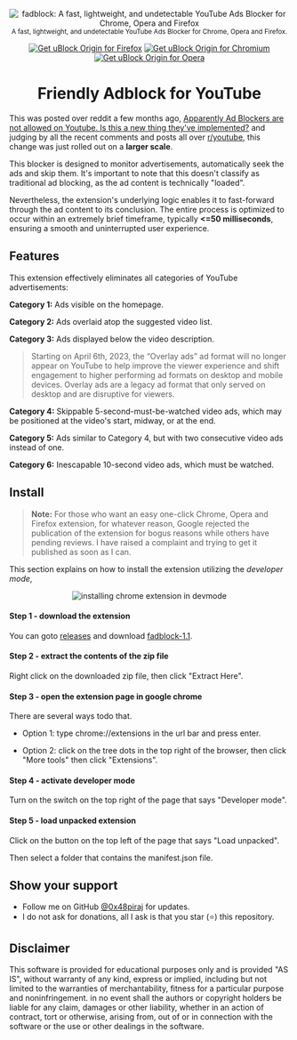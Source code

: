 <p align="center">
  <img src="https://github.com/0x48piraj/fadblock/assets/5800726/2ca53d58-47f9-4a7f-b049-7a95e16dc67e" alt="fadblock: A fast, lightweight, and undetectable YouTube Ads Blocker for Chrome, Opera and Firefox"></img>
  <br/>
  <sub>A fast, lightweight, and undetectable YouTube Ads Blocker for Chrome, Opera and Firefox.</sub>
</p>

<p align="center">
	<a href="https://addons.mozilla.org/addon/fadblock/"><img src="https://user-images.githubusercontent.com/585534/107280546-7b9b2a00-6a26-11eb-8f9f-f95932f4bfec.png" alt="Get uBlock Origin for Firefox"></a>
	<a href="#install"><img src="https://user-images.githubusercontent.com/585534/107280622-91a8ea80-6a26-11eb-8d07-77c548b28665.png" alt="Get uBlock Origin for Chromium"></a>
	<a href="https://addons.opera.com/extensions/details/fadblock/"><img src="https://user-images.githubusercontent.com/585534/107280692-ac7b5f00-6a26-11eb-85c7-088926504452.png" alt="Get uBlock Origin for Opera"></a>
</p>

<h1 align="center">Friendly Adblock for YouTube</h1>


This was posted over reddit a few months ago, [Apparently Ad Blockers are not allowed on Youtube. Is this a new thing they've implemented?](https://www.reddit.com/r/youtube/comments/13cfdbi/apparently_ad_blockers_are_not_allowed_on_youtube/?rdt=64832) and judging by all the recent comments and posts all over [r/youtube](https://www.reddit.com/r/youtube/), this change was just rolled out on a **larger scale**.

This blocker is designed to monitor advertisements, automatically seek the ads and skip them. It's important to note that this doesn't classify as traditional ad blocking, as the ad content is technically "loaded".

Nevertheless, the extension's underlying logic enables it to fast-forward through the ad content to its conclusion. The entire process is optimized to occur within an extremely brief timeframe, typically **<=50 milliseconds**, ensuring a smooth and uninterrupted user experience.

## Features

This extension effectively eliminates all categories of YouTube advertisements:

**Category 1:** Ads visible on the homepage.

**Category 2:** Ads overlaid atop the suggested video list.

**Category 3:** Ads displayed below the video description.

> Starting on April 6th, 2023, the “Overlay ads” ad format will no longer appear on YouTube to help improve the viewer experience and shift engagement to higher performing ad formats on desktop and mobile devices. Overlay ads are a legacy ad format that only served on desktop and are disruptive for viewers.

**Category 4:** Skippable 5-second-must-be-watched video ads, which may be positioned at the video's start, midway, or at the end.

**Category 5:** Ads similar  to Category 4, but with two consecutive video ads instead of one.

**Category 6:** Inescapable 10-second video ads, which must be watched.


## Install

> **Note:** For those who want an easy one-click Chrome, Opera and Firefox extension, for whatever reason, Google rejected the publication of the extension for bogus reasons while others have pending reviews. I have raised a complaint and trying to get it published as soon as I can.

This section explains on how to install the extension utilizing the _developer mode_,

<p align="center">
  <img src="https://bashvlas.com/blog/install-chrome-extension-in-developer-mode/example.gif" alt="installing chrome extension in devmode"></img>
</p>


#### Step 1 - download the extension

You can goto [releases](https://github.com/0x48piraj/fadblock/releases/tag/1.1) and download [fadblock-1.1](https://github.com/0x48piraj/fadblock/releases/download/1.1/chrome-fadblock-1.1.zip).

#### Step 2 - extract the contents of the zip file

Right click on the downloaded zip file, then click "Extract Here".

#### Step 3 - open the extension page in google chrome

There are several ways todo that.

* Option 1: type chrome://extensions in the url bar and press enter.

* Option 2: click on the tree dots in the top right of the browser, then click "More tools" then click "Extensions".

#### Step 4 - activate developer mode

Turn on the switch on the top right of the page that says "Developer mode".

#### Step 5 - load unpacked extension

Click on the button on the top left of the page that says "Load unpacked".

Then select a folder that contains the manifest.json file.


## Show your support

* Follow me on GitHub [@0x48piraj](https://github.com/0x48piraj) for updates.
* I do not ask for donations, all I ask is that you star (⭐) this repository.


## Disclaimer

This software is provided for educational purposes only and
is provided "AS IS", without warranty of any kind, express or
implied, including but not limited to the warranties of merchantability,
fitness for a particular purpose and noninfringement. in no event shall the
authors or copyright holders be liable for any claim, damages or other
liability, whether in an action of contract, tort or otherwise, arising from,
out of or in connection with the software or the use or other dealings in the
software.